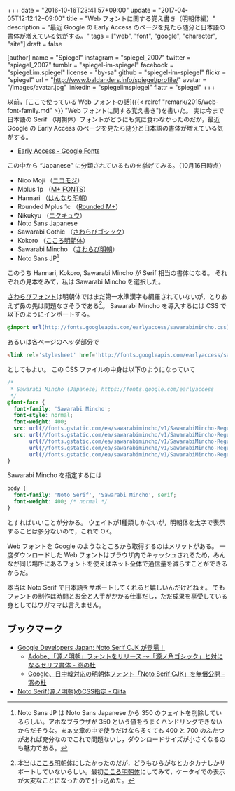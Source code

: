+++
date = "2016-10-16T23:41:57+09:00"
update = "2017-04-05T12:12:12+09:00"
title = "Web フォントに関する覚え書き（明朝体編）"
description = "最近 Google の Early Access のページを見たら随分と日本語の書体が増えている気がする。"
tags = ["web", "font", "google", "character", "site"]
draft = false

[author]
  name = "Spiegel"
  instagram = "spiegel_2007"
  twitter = "spiegel_2007"
  tumblr = "spiegel-im-spiegel"
  facebook = "spiegel.im.spiegel"
  license = "by-sa"
  github = "spiegel-im-spiegel"
  flickr = "spiegel"
  url = "http://www.baldanders.info/spiegel/profile/"
  avatar = "/images/avatar.jpg"
  linkedin = "spiegelimspiegel"
  flattr = "spiegel"
+++

以前，[ここで使っている Web フォントの話]({{< relref "remark/2015/web-font-family.md" >}} "Web フォントに関する覚え書き")を書いた。
実は今まで日本語の Serif （明朝体）フォントがどうにも気に食わなかったのだが，最近 Google の Early Access のページを見たら随分と日本語の書体が増えている気がする。

- [Early Access - Google Fonts](https://fonts.google.com/earlyaccess)

この中から “Japanese” に分類されているものを挙げてみる。（10月16日時点）

- Nico Moji （[ニコモジ](http://nicofont.pupu.jp/nicomoji-plus.html "丸文字「ニコモジ・プラス」（漢字付きフォント）ダウンロード｜丸文字フォント（ニコ文字）配布所")）
- Mplus 1p （[M+ FONTS](http://mplus-fonts.osdn.jp/index.html)）
- Hannari （[はんなり明朝](http://typingart.net/?p=44 "日本語フォント「はんなり明朝」 - フォント無料ダウンロード｜Typing Art")）
- Rounded Mplus 1c （[Rounded M+](http://jikasei.me/font/rounded-mplus/ "自家製 Rounded M+ ラウンデッド エムプラス | 自家製フォント工房")）
- Nikukyu （[ニクキュウ](http://fontopo.com/?p=85 "ニクキュウ | fontopo")）
- Noto Sans Japanese
- Sawarabi Gothic （[さわらびゴシック](http://sawarabi-fonts.osdn.jp/ "さわらびフォント")）
- Kokoro （[こころ明朝体]）
- Sawarabi Mincho （[さわらび明朝](http://sawarabi-fonts.osdn.jp/ "さわらびフォント")）
- Noto Sans JP[^jp]

[^jp]: Noto Sans JP は Noto Sans Japanese から 350 のウェイトを削除しているらしい。アホなブラウザが 350 という値をうまくハンドリングできないからだそうな。まぁ文章の中で使うだけなら多くても 400 と 700 のふたつがあれば充分なのでこれで問題ないし，ダウンロードサイズが小さくなるのも魅力である。

このうち Hannari, Kokoro, Sawarabi Mincho が Serif 相当の書体になる。
それぞれの見本をみて，私は Sawarabi Mincho を選択した。

[さわらびフォント](http://sawarabi-fonts.osdn.jp/)は明朝体ではまだ第一水準漢字も網羅されていないが，とりあえず鼻の先は問題なさそうである[^kokoro]。
Sawarabi Mincho を導入するには CSS で以下のようにインポートする。

<!-- [こころ明朝体]はひらがな・カタカナをデザインしたものだが，それ以外の文字は [IPA フォント](http://ipafont.ipa.go.jp/ "IPAexフォント/IPAフォント | IPAフォントのダウンロードサイトです")で補完しているため問題ないと思われる。
あと Noto Sans JP と組み合わせた場合に違和感が少ないというのも気に入っている。
もうちょっとだけ線を太くして文字間を詰めてくれるといいんだけどねぇ。 -->

[^kokoro]: 本当は[こころ明朝体]にしたかったのだが，どうもひらがなとカタカナしかサポートしていないらしい。最初[こころ明朝体]にしてみて，ケータイでの表示が大変なことになったので引っ込めた。

```css
@import url(http://fonts.googleapis.com/earlyaccess/sawarabimincho.css);
```

あるいは各ページのヘッダ部分で

```html
<link rel='stylesheet' href='http://fonts.googleapis.com/earlyaccess/sawarabimincho.css' type='text/css'>
```

としてもよい。
この CSS ファイルの中身は以下のようになっていて

```css
/*
 * Sawarabi Mincho (Japanese) https://fonts.google.com/earlyaccess
 */
@font-face {
  font-family: 'Sawarabi Mincho';
  font-style: normal;
  font-weight: 400;
  src: url(//fonts.gstatic.com/ea/sawarabimincho/v1/SawarabiMincho-Regular.eot);
  src: url(//fonts.gstatic.com/ea/sawarabimincho/v1/SawarabiMincho-Regular.eot?#iefix) format('embedded-opentype'),
       url(//fonts.gstatic.com/ea/sawarabimincho/v1/SawarabiMincho-Regular.woff2) format('woff2'),
       url(//fonts.gstatic.com/ea/sawarabimincho/v1/SawarabiMincho-Regular.woff) format('woff'),
       url(//fonts.gstatic.com/ea/sawarabimincho/v1/SawarabiMincho-Regular.ttf) format('truetype');
}
```

Sawarabi Mincho を指定するには

```css
body {
  font-family: 'Noto Serif', 'Sawarabi Mincho', serif;
  font-weight: 400; /* normal */
}
```

とすればいいことが分かる。
ウェイトが1種類しかないが，明朝体を太字で表示することは多分ないので，これで OK。

Web フォントを Google のようなところから取得するのはメリットがある。
一度ダウンロードした Web フォントはブラウザ内でキャッシュされるため，みんなが同じ場所にあるフォントを使えばネット全体で通信量を減らすことができるからだ。

本当は Noto Serif で日本語をサポートしてくれると嬉しいんだけどねぇ。
でもフォントの制作は時間とお金と人手がかかる仕事だし，ただ成果を享受している身としてはワガママは言えません。

## ブックマーク

- [Google Developers Japan: Noto Serif CJK が登場！](https://developers-jp.googleblog.com/2017/04/noto-serif-cjk-is-here.html)
    - [Adobe、「源ノ明朝」フォントをリリース ～「源ノ角ゴシック」と対になるセリフ書体 - 窓の杜](http://forest.watch.impress.co.jp/docs/news/1052973.html)
    - [Google、日中韓対応の明朝体フォント「Noto Serif CJK」を無償公開 - 窓の杜](http://forest.watch.impress.co.jp/docs/news/1052998.html)
- [Noto Serif(源ノ明朝)のCSS指定 - Qiita](http://qiita.com/_RJ/items/645adf95ed6f5841eaf6)

[こころ明朝体]: http://typingart.net/?p=46 "日本語フォント「こころ明朝体」 - フォント無料ダウンロード｜Typing Art"
